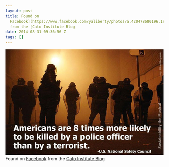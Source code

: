 ```yaml
---
layout: post
title: Found on
  Facebook](https://www.facebook.com/yaliberty/photos/a.420478680196.191456.13187955196/10152319591640197/?type=1)
  from the [Cato Institute Blog
date: 2014-08-31 09:36:56 Z
tags: []
---
```

![](/media/2014/08/96249759914.jpg)
Found on [Facebook](https://www.facebook.com/yaliberty/photos/a.420478680196.191456.13187955196/10152319591640197/?type=1) from the [Cato Institute Blog](http://www.cato.org/blog/youre-eight-times-more-likely-be-killed-police-officer-terrorist)
